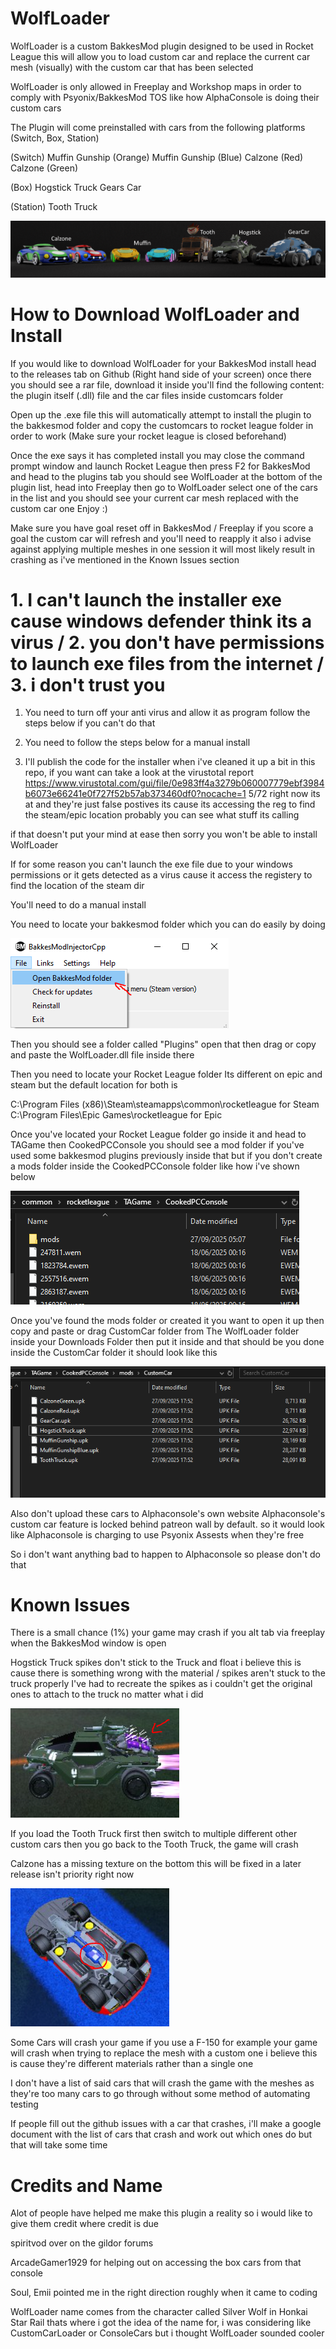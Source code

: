 # WolfLoader

WolfLoader is a custom BakkesMod plugin designed to be used in Rocket League this will allow you to load custom car and replace the current car mesh (visually) with the custom car that has been selected 

WolfLoader is only allowed in Freeplay and Workshop maps in order to comply with Psyonix/BakkesMod TOS like how AlphaConsole is doing their custom cars 

The Plugin will come preinstalled with cars from the following platforms (Switch, Box, Station)

(Switch)
Muffin Gunship (Orange)
Muffin Gunship (Blue)
Calzone (Red)
Calzone (Green)

(Box)
Hogstick Truck 
Gears Car

(Station)
Tooth Truck

![Cars](https://github.com/TechoGit/WolfLoader/blob/main/cars.png?raw=true)

# How to Download WolfLoader and Install

If you would like to download WolfLoader for your BakkesMod install head to the releases tab on Github (Right hand side of your screen) once there you should see a rar file, download it inside you'll
find the following content: the plugin itself (.dll) file and the car files inside customcars folder

Open up the .exe file this will automatically attempt to install the plugin to the bakkesmod folder and copy the customcars to rocket league folder in order to work (Make sure your rocket league is closed
beforehand)

Once the exe says it has completed install you may close the command prompt window and launch Rocket League then press F2 for BakkesMod and head to the plugins tab you should see WolfLoader at the bottom
of the plugin list, head into Freeplay then go to WolfLoader select one of the cars in the list and you should see your current car mesh replaced with the custom car one Enjoy :)

Make sure you have goal reset off in BakkesMod / Freeplay if you score a goal the custom car will refresh and you'll need to reapply it also i advise against applying multiple meshes in one session it will most likely result in crashing as i've mentioned in the Known Issues section










# 1. I can't launch the installer exe cause windows defender think its a virus / 2. you don't have permissions to launch exe files from the internet / 3. i don't trust you 

1. You need to turn off your anti virus and allow it as program follow the steps below if you can't do that

2. You need to follow the steps below for a manual install

3. I'll publish the code for the installer when i've cleaned it up a bit in this repo, if you want can take a look at the virustotal report
https://www.virustotal.com/gui/file/0e983ff4a3279b060007779ebf3984b6073e66241e0f727f52b57ab373460df0?nocache=1
5/72 right now its at and they're just false postives its cause its accessing the reg to find the steam/epic location probably you can see what stuff its calling 

if that doesn't put your mind at ease then sorry you won't be able to install WolfLoader

If for some reason you can't launch the exe file due to your windows permissions or it gets detected as a virus cause it access the registery to find the location of the steam dir

You'll need to do a manual install

You need to locate your bakkesmod folder which you can do easily by doing

![Cars4](https://github.com/TechoGit/WolfLoader/blob/main/bakkesfolder.png?raw=true) 

Then you should see a folder called "Plugins" open that then drag or copy and paste the WolfLoader.dll file inside there 

Then you need to locate your Rocket League folder Its different on epic and steam but the default location for both is

C:\Program Files (x86)\Steam\steamapps\common\rocketleague  for Steam
C:\Program Files\Epic Games\rocketleague for Epic

Once you've located your Rocket League folder go inside it and head to TAGame then CookedPCConsole
you should see a mod folder if you've used some bakkesmod plugins previously inside that but if you don't
create a mods folder inside the CookedPCConsole folder like how i've shown below

![Cars5](https://github.com/TechoGit/WolfLoader/blob/main/insidemodsfolder.png?raw=true)

Once you've found the mods folder or created it you want to open it up then copy and paste or drag CustomCar folder from The WolfLoader folder inside your Downloads Folder
then put it inside and that should be you done inside the CustomCar folder it should look like this

![Cars6](https://github.com/TechoGit/WolfLoader/blob/main/insidecarsfolder.png?raw=true)

Also don't upload these cars to Alphaconsole's own website Alphaconsole's custom car feature is locked behind patreon wall by default. so it would look like Alphaconsole is charging to use Psyonix Assests when they're free 

So i don't want anything bad to happen to Alphaconsole so please don't do that 

# Known Issues
There is a small chance (1%) your game may crash if you alt tab via freeplay when the BakkesMod window is open 

Hogstick Truck spikes don't stick to the Truck and float i believe this is cause there is something wrong with the material / spikes aren't stuck to the truck properly 
I've had to recreate the spikes as i couldn't get the original ones to attach to the truck no matter what i did

![Cars2](https://github.com/TechoGit/WolfLoader/blob/main/hogstickspikes.png?raw=true)

If you load the Tooth Truck first then switch to multiple different other custom cars then you go back to the Tooth Truck, the game will crash

Calzone has a missing texture on the bottom this will be fixed in a later release isn't priority right now

![Cars3](https://github.com/TechoGit/WolfLoader/blob/main/calzonemissing.png?raw=true) 

Some Cars will crash your game if you use a F-150 for example your game will crash when trying to replace the mesh with a custom one i believe this is cause they're different materials rather than a single one

I don't have a list of said cars that will crash the game with the meshes as they're too many cars to go through without some method of automating testing

If people fill out the github issues with a car that crashes, i'll make a google document with the list of cars that crash and work out which ones do but that will take some time

# Credits and Name

Alot of people have helped me make this plugin a reality so i would like to give them credit where credit is due

spiritvod over on the gildor forums 

ArcadeGamer1929 for helping out on accessing the box cars from that console 

Soul, Emii pointed me in the right direction roughly when it came to coding

WolfLoader name comes from the character called Silver Wolf in Honkai Star Rail thats where i got the idea of the name for, i was considering like CustomCarLoader or ConsoleCars but i thought WolfLoader sounded cooler 

